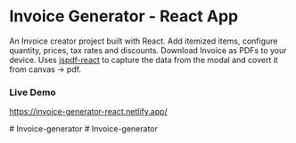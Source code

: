 # Invoice Generator - React App


An Invoice creator project built with React. Add itemized items, configure quantity, prices, tax rates and discounts. Download Invoice as PDFs to your device. Uses [jspdf-react](https://www.npmjs.com/package/jspdf-react) to capture the data from the modal and covert it from canvas -> pdf.

### Live Demo
https://invoice-generator-react.netlify.app/

#   I n v o i c e - g e n e r a t o r  
 #   I n v o i c e - g e n e r a t o r  
 